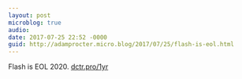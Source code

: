 ```yaml
---
layout: post
microblog: true
audio: 
date: 2017-07-25 22:52 -0000
guid: http://adamprocter.micro.blog/2017/07/25/flash-is-eol.html
---
```

Flash is EOL 2020. [dctr.pro/1yr](http://dctr.pro/1yr)

